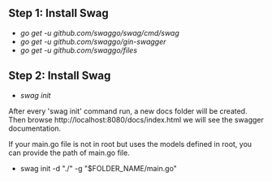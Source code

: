 **Step 1: Install Swag**
-
- _go get -u github.com/swaggo/swag/cmd/swag_
- _go get -u github.com/swaggo/gin-swagger_
- _go get -u github.com/swaggo/files_

**Step 2: Install Swag**
-
- _swag init_

After every 'swag init' command run, a new docs folder will be created.
Then browse http://localhost:8080/docs/index.html we will see the swagger 
documentation. 

If your main.go file is not in root but uses the models defined in root, you can provide the path of main.go file.
- swag init -d "./" -g "$FOLDER_NAME/main.go"

